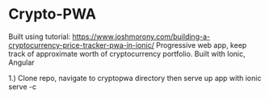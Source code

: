 # Crypto-PWA 

Built using tutorial: https://www.joshmorony.com/building-a-cryptocurrency-price-tracker-pwa-in-ionic/
Progressive web app, keep track of approximate worth of cryptocurrency portfolio. Built with Ionic, Angular 

1.) Clone repo, navigate to cryptopwa directory then serve up app with ionic serve -c
